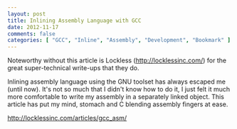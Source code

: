 ```yaml
---
layout: post
title: Inlining Assembly Language with GCC
date: 2012-11-17
comments: false
categories: [ "GCC", "Inline", "Assembly", "Development", "Bookmark" ]
---
```


Noteworthy without this article is Lockless (<a href="http://locklessinc.com/articles/gcc_asm/">http://locklessinc.com/</a>) for the great super-technical write-ups that they do.

Inlining assembly language using the GNU toolset has always escaped me (until now). It's not so much that I didn't know how to do it, I just felt it much more comfortable to write my assembly in a separately linked object. This article has put my mind, stomach and C blending assembly fingers at ease.

<a href="http://locklessinc.com/articles/gcc_asm/">http://locklessinc.com/articles/gcc_asm/</a>